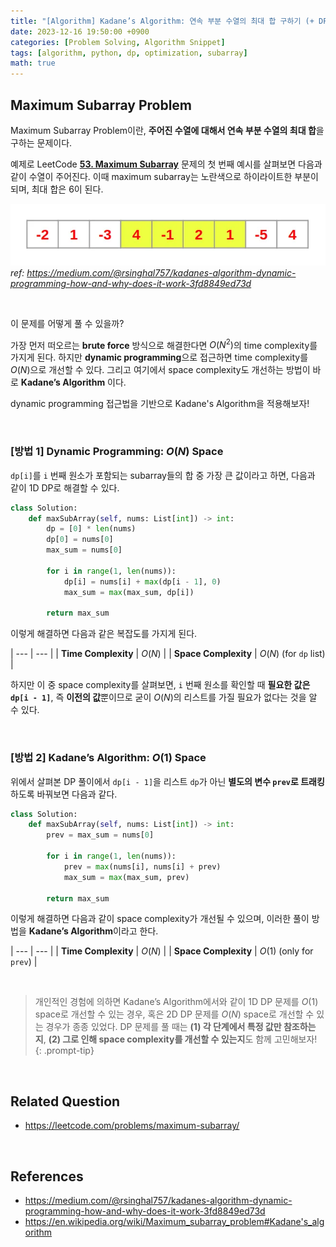 ```yaml
---
title: "[Algorithm] Kadane’s Algorithm: 연속 부분 수열의 최대 합 구하기 (+ DP의 Space Complexity 최적화하기)"
date: 2023-12-16 19:50:00 +0900
categories: [Problem Solving, Algorithm Snippet]
tags: [algorithm, python, dp, optimization, subarray]
math: true
---
```


## Maximum Subarray Problem

Maximum Subarray Problem이란, **주어진 수열에 대해서 연속 부분 수열의 최대 합**을 구하는 문제이다.

예제로 LeetCode [**53. Maximum Subarray**](https://leetcode.com/problems/maximum-subarray/) 문제의 첫 번째 예시를 살펴보면 다음과 같이 수열이 주어진다. 이때 maximum subarray는 노란색으로 하이라이트한 부분이 되며, 최대 합은 6이 된다.

![leetcode #53](/assets/img/posts/Problem-Solving/Algorithm/23-12-16-01.png)
_ref: <https://medium.com/@rsinghal757/kadanes-algorithm-dynamic-programming-how-and-why-does-it-work-3fd8849ed73d>_

<br>

이 문제를 어떻게 풀 수 있을까?

가장 먼저 떠오르는 **brute force** 방식으로 해결한다면 $O(N^2)$의 time complexity를 가지게 된다. 하지만 **dynamic programming**으로 접근하면 time complexity를 $O(N)$으로 개선할 수 있다. 그리고 여기에서 space complexity도 개선하는 방법이 바로 **Kadane’s Algorithm** 이다.

dynamic programming 접근법을 기반으로 Kadane's Algorithm을 적용해보자!

<br>

### [방법 1] Dynamic Programming: $O(N)$ Space

`dp[i]`를 `i` 번째 원소가 포함되는 subarray들의 합 중 가장 큰 값이라고 하면, 다음과 같이 1D DP로 해결할 수 있다.

```python
class Solution:
    def maxSubArray(self, nums: List[int]) -> int:
        dp = [0] * len(nums)
        dp[0] = nums[0]
        max_sum = nums[0]

        for i in range(1, len(nums)):
            dp[i] = nums[i] + max(dp[i - 1], 0)
            max_sum = max(max_sum, dp[i])
        
        return max_sum
```

이렇게 해결하면 다음과 같은 복잡도를 가지게 된다.

| --- | --- |
| **Time Complexity** | $O(N)$ |
| **Space Complexity** | $O(N)$  (for `dp` list) |

하지만 이 중 space complexity를 살펴보면, `i` 번째 원소를 확인할 때 **필요한 값은 `dp[i - 1]`**, 즉 **이전의 값**뿐이므로 굳이 $O(N)$의 리스트를 가질 필요가 없다는 것을 알 수 있다.

<br>

### [방법 2] <span class="hl">Kadane’s Algorithm</span>: $O(1)$ Space

위에서 살펴본 DP 풀이에서 `dp[i - 1]`을 리스트 `dp`가 아닌 **별도의 변수 `prev`로 트래킹**하도록 바꿔보면 다음과 같다.

```python
class Solution:
    def maxSubArray(self, nums: List[int]) -> int:
        prev = max_sum = nums[0]

        for i in range(1, len(nums)):
            prev = max(nums[i], nums[i] + prev)
            max_sum = max(max_sum, prev)
        
        return max_sum
```

이렇게 해결하면 다음과 같이 space complexity가 개선될 수 있으며, 이러한 풀이 방법을 **Kadane’s Algorithm**이라고 한다.

| --- | --- |
| **Time Complexity** | $O(N)$ |
| **Space Complexity** | $O(1)$ (only for `prev`) |

<br>

> 개인적인 경험에 의하면 Kadane’s Algorithm에서와 같이 <span class="hl">1D DP 문제를 $O(1)$ space로 개선할 수 있는 경우</span>, 혹은 <span class="hl">2D DP 문제를 $O(N)$ space로 개선할 수 있는 경우</span>가 종종 있었다. DP 문제를 풀 때는 **(1) 각 단계에서 특정 값만 참조하는지**, **(2) 그로 인해 space complexity를 개선할 수 있는지**도 함께 고민해보자!
{: .prompt-tip}

<br>

## Related Question

- <https://leetcode.com/problems/maximum-subarray/>

<br>

## References

- <https://medium.com/@rsinghal757/kadanes-algorithm-dynamic-programming-how-and-why-does-it-work-3fd8849ed73d>
- <https://en.wikipedia.org/wiki/Maximum_subarray_problem#Kadane's_algorithm>
